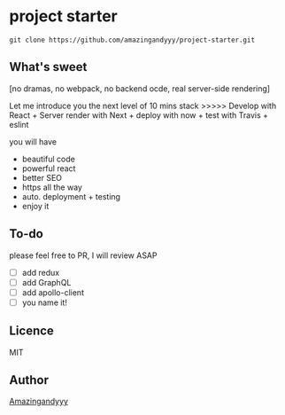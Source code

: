 # project starter

```
git clone https://github.com/amazingandyyy/project-starter.git
```
## What's sweet
[no dramas, no webpack, no backend ocde, real server-side rendering]

Let me introduce you the next level of 10 mins stack  >>>>>
Develop with React + Server render with Next + deploy with now + test with Travis + eslint

you will have 
- beautiful code
- powerful react
- better SEO
- https all the way
- auto. deployment + testing
- enjoy it

## To-do
please feel free to PR, I will review ASAP
- [ ] add redux
- [ ] add GraphQL
- [ ] add apollo-client
- [ ] you name it!

## Licence
MIT

## Author
[Amazingandyyy](https://amazingandyyy.github.io)
